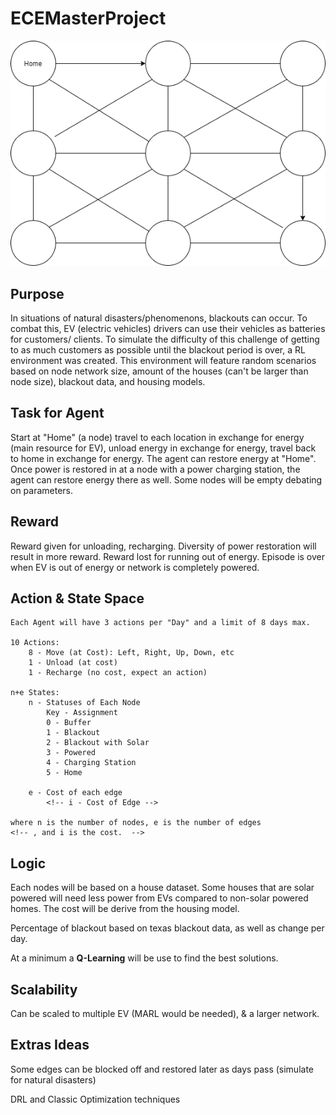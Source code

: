 # ECEMasterProject
<!-- ## RL Scenario -->

![Visual of a Node Network, 3 nodes, 3 layers connected in pairs](visuals/basicnetwork.drawio.png)

## Purpose

In situations of natural disasters/phenomenons, blackouts can occur. To combat this, EV (electric vehicles) drivers can use their vehicles as batteries for customers/ clients. To simulate the difficulty of this challenge of getting to as much customers as possible until the blackout period is over, a RL environment was created. This environment will feature random scenarios based on node network size, amount of the houses (can't be larger than node size), blackout data, and housing models.

## Task for Agent

Start at "Home" (a node) travel to each location in exchange for energy (main resource for EV),
unload energy in exchange for energy, travel back to home in exchange for energy. The agent can restore energy at "Home".
Once power is restored in at a node with a power charging station, the agent can restore energy there as well. Some nodes will be empty debating on parameters.

## Reward

Reward given for unloading, recharging.
Diversity of power restoration will result in more reward.
Reward lost for running out of energy.
Episode is over when EV is out of energy or network is completely powered.

## Action & State Space

    Each Agent will have 3 actions per "Day" and a limit of 8 days max.

    10 Actions:
        8 - Move (at Cost): Left, Right, Up, Down, etc
        1 - Unload (at cost)
        1 - Recharge (no cost, expect an action)

    n+e States:
        n - Statuses of Each Node
            Key - Assignment
            0 - Buffer
            1 - Blackout
            2 - Blackout with Solar
            3 - Powered
            4 - Charging Station
            5 - Home

        e - Cost of each edge
            <!-- i - Cost of Edge -->
        
    where n is the number of nodes, e is the number of edges
    <!-- , and i is the cost.  -->

## Logic

Each nodes will be based on a house dataset. Some houses that are solar powered will need less power from EVs compared to non-solar powered homes. The cost will be derive from the housing model.

Percentage of blackout based on texas blackout data, as well as change per day.

At a minimum a **Q-Learning** will be use to find the best solutions.

## Scalability

Can be scaled to multiple EV (MARL would be needed), & a larger network.

## Extras Ideas

Some edges can be blocked off and restored later as days pass (simulate for natural disasters)

DRL and Classic Optimization techniques
